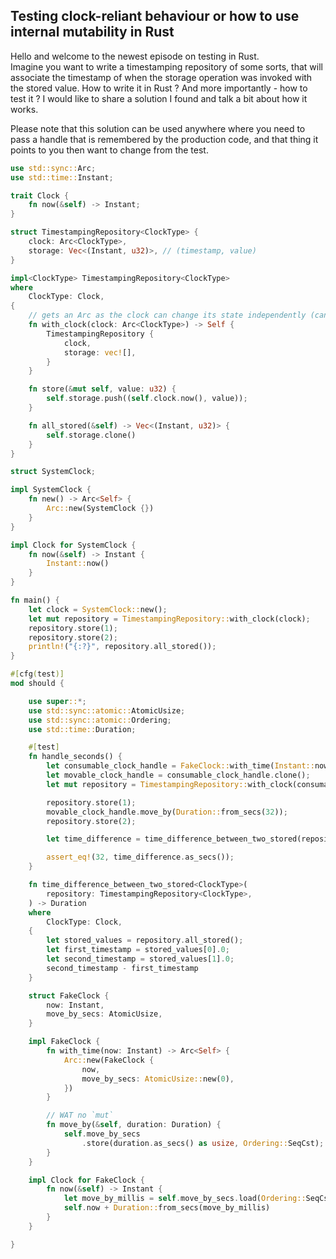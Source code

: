 ## Testing clock-reliant behaviour or how to use internal mutability in Rust

Hello and welcome to the newest episode on testing in Rust.  
Imagine you want to write a timestamping repository of some sorts, that will associate the timestamp of when the storage operation was invoked with the stored value.
How to write it in Rust ? And more importantly - how to test it ?
I would like to share a solution I found and talk a bit about how it works.

Please note that this solution can be used anywhere where you need to pass a handle that is remembered by the production code, and that thing it points to you then want to change from the test.
 
```rust
use std::sync::Arc;
use std::time::Instant;

trait Clock {
    fn now(&self) -> Instant;
}

struct TimestampingRepository<ClockType> {
    clock: Arc<ClockType>,
    storage: Vec<(Instant, u32)>, // (timestamp, value)
}

impl<ClockType> TimestampingRepository<ClockType>
where
    ClockType: Clock,
{
    // gets an Arc as the clock can change its state independently (can tick in parallel to your code)
    fn with_clock(clock: Arc<ClockType>) -> Self {
        TimestampingRepository {
            clock,
            storage: vec![],
        }
    }

    fn store(&mut self, value: u32) {
        self.storage.push((self.clock.now(), value));
    }

    fn all_stored(&self) -> Vec<(Instant, u32)> {
        self.storage.clone()
    }
}

struct SystemClock;

impl SystemClock {
    fn new() -> Arc<Self> {
        Arc::new(SystemClock {})
    }
}

impl Clock for SystemClock {
    fn now(&self) -> Instant {
        Instant::now()
    }
}

fn main() {
    let clock = SystemClock::new();
    let mut repository = TimestampingRepository::with_clock(clock);
    repository.store(1);
    repository.store(2);
    println!("{:?}", repository.all_stored());
}

#[cfg(test)]
mod should {

    use super::*;
    use std::sync::atomic::AtomicUsize;
    use std::sync::atomic::Ordering;
    use std::time::Duration;

    #[test]
    fn handle_seconds() {
        let consumable_clock_handle = FakeClock::with_time(Instant::now());
        let movable_clock_handle = consumable_clock_handle.clone();
        let mut repository = TimestampingRepository::with_clock(consumable_clock_handle);

        repository.store(1);
        movable_clock_handle.move_by(Duration::from_secs(32));
        repository.store(2);

        let time_difference = time_difference_between_two_stored(repository);

        assert_eq!(32, time_difference.as_secs());
    }

    fn time_difference_between_two_stored<ClockType>(
        repository: TimestampingRepository<ClockType>,
    ) -> Duration
    where
        ClockType: Clock,
    {
        let stored_values = repository.all_stored();
        let first_timestamp = stored_values[0].0;
        let second_timestamp = stored_values[1].0;
        second_timestamp - first_timestamp
    }

    struct FakeClock {
        now: Instant,
        move_by_secs: AtomicUsize,
    }

    impl FakeClock {
        fn with_time(now: Instant) -> Arc<Self> {
            Arc::new(FakeClock {
                now,
                move_by_secs: AtomicUsize::new(0),
            })
        }

        // WAT no `mut`
        fn move_by(&self, duration: Duration) {
            self.move_by_secs
                .store(duration.as_secs() as usize, Ordering::SeqCst);
        }
    }

    impl Clock for FakeClock {
        fn now(&self) -> Instant {
            let move_by_millis = self.move_by_secs.load(Ordering::SeqCst) as u64;
            self.now + Duration::from_secs(move_by_millis)
        }
    }

}
```
